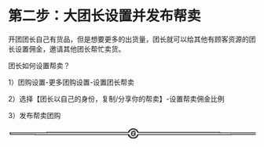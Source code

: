 # 第二步：大团长设置并发布帮卖

开团团长自己有货品，但是想要更多的出货量，团长就可以给其他有顾客资源的团长设置佣金，邀请其他团长帮忙卖货。

团长如何设置帮卖？

1）团购设置-更多团购设置-设置团长帮卖

2）选择【团长以自己的身份，复制/分享你的帮卖】-设置帮卖佣金比例

3）发布帮卖团购

![](img/dd92b07373c3325b41989991c0898588.png)